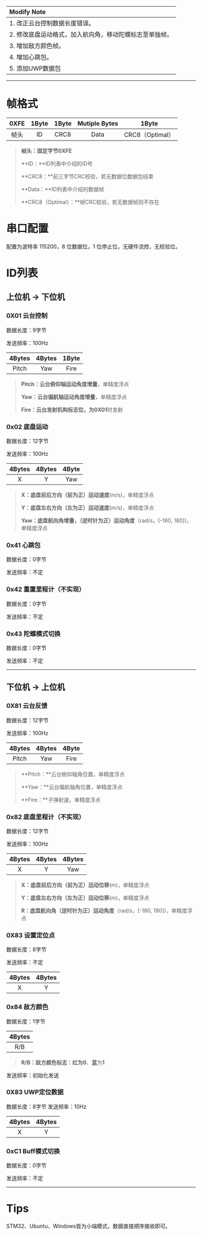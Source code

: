 | Modify Note                                             |
| :------------------------------------------------------ |
| 1. 改正云台控制数据长度错误。                           |
| 2. 修改底盘运动格式，加入航向角，移动陀螺标志至单独帧。 |
| 3. 增加敌方颜色帧。                                     |
| 4. 增加心跳包。                                         |
| 5. 添加UWP数据包                                        |

------



# 帧格式

| 0XFE | 1Byte | 1Byte | Mutiple Bytes |      1Byte      |
| :--: | :---: | :---: | :-----------: | :-------------: |
| 帧头 |  ID   | CRC8  |     Data      | CRC8（Optimal） |

> **帧头：**固定字节**0XFE**
>
> **ID：**ID列表中介绍的ID号
>
> **CRC8：**前三字节CRC校验，若无数据位数据包结束
>
> **Data：**ID列表中介绍的数据帧
>
> **CRC8（Optimal）：**帧CRC校验，若无数据帧则不存在

# 串口配置
配置为波特率 115200，8 位数据位，1 位停止位，无硬件流控，无校验位。

# ID列表

## 上位机 -> 下位机

### 0X01 云台控制

数据长度：9字节

发送频率：100Hz

| 4Bytes | 4Bytes | 1Byte |
| :----: | :----: | :---: |
| Pitch  |  Yaw   | Fire  |

> **Pitch：**云台俯仰轴运动角度**增量**，单精度浮点
>
> **Yaw：**云台偏航轴运动角度**增量**，单精度浮点
>
> **Fire：**云台发射机构标志位，为**0X01**时发射

### 0x02 底盘运动

数据长度：12字节

发送频率：100Hz

| 4Bytes | 4Bytes | 4Byte |
| :----: | :----: | :---: |
|   X    |   Y    |  Yaw  |

> **X：**底盘前后方向（**前为正**）运动**速度**(m/s)，单精度浮点
>
> **Y：**底盘左右方向（**左为正**）运动**速度**(m/s)，单精度浮点
>
> **Yaw：**底盘航向角增量，（**逆时针为正**）运动**角度**（rad/s，[-180, 180])，单精度浮点

### 0x41 心跳包

数据长度：0字节

发送频率：不定

### 0x42 重置里程计（不实现）

数据长度：0字节

发送频率：不定
### 0x43 陀螺模式切换

数据长度：0字节

发送频率：不定

------

## 下位机 -> 上位机

### 0X81 云台反馈

数据长度：12字节

发送频率：100Hz

| 4Bytes | 4Bytes | 4Byte |
| :----: | :----: | :---: |
| Pitch  |  Yaw   | Fire  |

> **Pitch：**云台俯仰轴角位置，单精度浮点
>
> **Yaw：**云台偏航轴角位置，单精度浮点
>
> **Fire：**子弹射速，单精度浮点

### 0x82 底盘里程计（不实现）

数据长度：12字节

发送频率：100Hz

| 4Bytes | 4Bytes | 4Bytes |
| :----: | :----: | :----: |
|   X    |   Y    |  Yaw   |

> **X：**底盘前后方向（**前为正**）运动**位移**(m)，单精度浮点
>
> **Y：**底盘左右方向（**左为正**）运动**位移**(m)，单精度浮点
>
> **R：**底盘航向角（**逆时针为正**）运动**角度**（rad/s，[-180, 180])，单精度浮点


### 0X83 设置定位点
数据长度：8字节

发送频率：不定

| 4Bytes | 4Bytes | 
| :----: | :----: |
|   X    |   Y    |


### 0x84 敌方颜色

数据长度：1字节

| 4Bytes |
| :----: |
|  R/B   |

> **R/B：**敌方颜色标志：**红**为**0**、**蓝**为**1**

发送频率：初始化发送
### 0X83 UWP定位数据
数据长度：8字节
发送频率：10Hz

| 4Bytes | 4Bytes |
| :----: | :----: |
|   X    |   Y    |

### 0xC1 Buff模式切换

数据长度：0字节

发送频率：不定

------

# Tips

STM32、Ubuntu、Windows皆为小端模式，数据直接顺序接收即可。
